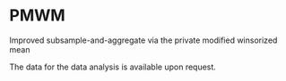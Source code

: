 # PMWM
Improved subsample-and-aggregate via the private modified winsorized mean

The data for the data analysis is available upon request. 

